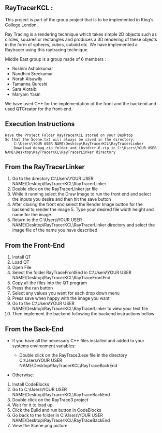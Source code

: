 
## RayTracerKCL :

This project is part of the group project that is to be implemented in King's College London.

Ray Tracing is a rendering technique which takes simple 2D objects such as circles, squares or rectangles and produces a 3D rendering of these objects in the form of spheres, cubes, cuboid etc. We have implemented a Raytracer using this raytracing technique.

Middle East group is a group made of 6 members :

* Roshini Ashokkumar 
* Nandhini Sreekumar
* Norah Alsuwily
* Tamanna Qureshi
* Sara Alotaibi
* Maryam Yasin

We have used C++ for the implementation of the front and the backend and used QTCreator for the front-end.

## Execution Instructions

	Have the Project Folder RayTracerKCL stored on your Desktop
	So that the Scene.txt will always be saved in the directory:
		C:\Users\YOUR USER NAME\Desktop\RayTracerKCL\RayTracerLinker
		Download debug.zip folder and ibstdc++-6.zip in C:\Users\YOUR USER NAME\Desktop\RayTracerKCL\RayTracerLinker directory

## From the RayTracerLinker
1. Go to the directory C:\Users\YOUR USER NAME\Desktop\RayTracerKCL\RayTracerLinker
2. Double click on the RayTracerLinker jar file
3. While it running select the Draw Image to run the front end and select the inputs you desire and then hit the save button
4. After closing the front end select the Render Image button for the backend to render the image
	5. Type your desired file width height and name for the image
6. Return to the C:\Users\YOUR USER NAME\Desktop\RayTracerKCL\RayTracerLinker directory and select the image file of the name you have described
		
## From the Front-End
1. Install QT 
2. Load QT
3. Open File
4. Select the folder RayTraceFrontEnd in C:\Users\YOUR USER NAME\Desktop\RayTracerKCL\RayTraceFrontEnd
5. Copy all the files into the QT program
6. Press the run button
7. Select any values you want for each drop down menu
8. Press save when happy with the image you want 
9. Go to the C:\Users\YOUR USER NAME\Desktop\RayTracerKCL\RayTracerLinker to view your text file
10. Then implement the backend following the backend instructions bellow


## From the Back-End

 - If you have all the necessary C++ files installed and added to your systems environment variables:
   - Double click on the RayTrace3.exe file in the directory 
		C:\Users\YOUR USER NAME\Desktop\RayTracerKCL\RayTraceBackEnd
		
- Otherwise:

1. Install CodeBlocks 
2. Go to C:\Users\YOUR USER NAME\Desktop\RayTracerKCL\RayTraceBackEnd
3. Double click on the RayTrace3 project 
4. Wait for it to load up
5. Click the Build and run button in CodeBlocks 
6. Go back to the folder in C:\Users\YOUR USER NAME\Desktop\RayTracerKCL\RayTraceBackEnd
7. View the Scene.png picture
